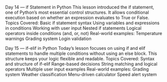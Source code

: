 Day 14 — if Statement in Python
This lesson introduced the if statement, one of Python’s most essential control structures.
It allows conditional execution based on whether an expression evaluates to True or False.
Topics Covered:
Basic if statement syntax
Using variables and expressions in conditions
Working with user input
Nested if statements
Logical operators inside conditions (and, or, not)
Real-world examples:
Temperature warnings
Grading system
Login validation

Day 15 — if-elif in Python
Today’s lesson focuses on using if and elif statements to handle multiple conditions without using an else block. This structure keeps your logic flexible and readable.
Topics Covered:
Syntax and structure of if-elif
Range-based decisions
String matching and logical operators
Multiple user input examples
Real-world examples:
Grading system
Weather classification
Menu-driven calculator
Speed alert system
